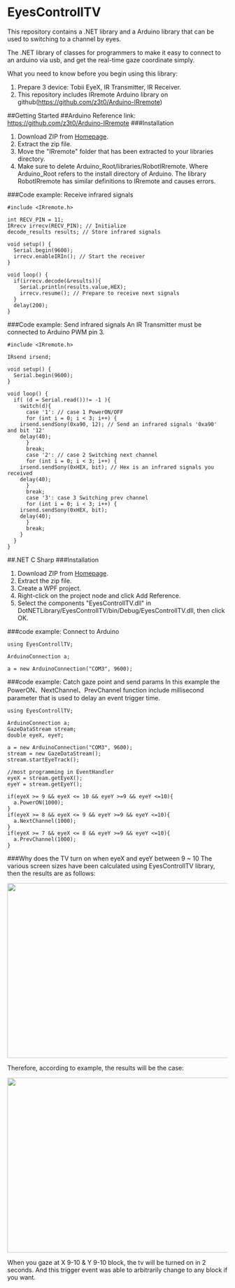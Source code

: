 # EyesControllTV
This repository contains a .NET library and a Arduino library that can be used to switching to a channel by eyes.

The .NET library of classes for programmers to make it easy to connect to an arduino via usb, and get the real-time gaze coordinate simply.

What you need to know before you begin using this library:

1. Prepare 3 device: Tobii EyeX, IR Transmitter, IR Receiver.
2. This repository includes IRremote Arduino library on github(https://github.com/z3t0/Arduino-IRremote)

##Getting Started
##Arduino
Reference link: https://github.com/z3t0/Arduino-IRremote
###Installation
1. Download ZIP from <a href="https://github.com/ziyousong/EyesControllTV">Homepage</a>.
2. Extract the zip file.
3. Move the "IRremote" folder that has been extracted to your libraries directory.
4. Make sure to delete Arduino_Root/libraries/RobotIRremote. Where Arduino_Root refers to the install directory of Arduino. The library RobotIRremote has similar definitions to IRremote and causes errors.

###Code example: Receive infrared signals
```
#include <IRremote.h>

int RECV_PIN = 11;
IRrecv irrecv(RECV_PIN); // Initialize
decode_results results; // Store infrared signals

void setup() {
  Serial.begin(9600);
  irrecv.enableIRIn(); // Start the receiver
}

void loop() {
  if(irrecv.decode(&results)){
    Serial.println(results.value,HEX);
    irrecv.resume(); // Prepare to receive next signals
  }
  delay(200);
}
```

###Code example: Send infrared signals
An IR Transmitter must be connected to Arduino PWM pin 3.
```
#include <IRremote.h>

IRsend irsend;

void setup() {
  Serial.begin(9600);
}

void loop() {
  if( (d = Serial.read())!= -1 ){
    switch(d){
      case '1': // case 1 PowerON/OFF
      for (int i = 0; i < 3; i++) {
	irsend.sendSony(0xa90, 12); // Send an infrared signals '0xa90' and bit '12'
	delay(40);
      }
      break;
      case '2': // case 2 Switching next channel
      for (int i = 0; i < 3; i++) {
	irsend.sendSony(0xHEX, bit); // Hex is an infrared signals you received
	delay(40);
      }
      break;
      case '3': case 3 Switching prev channel
      for (int i = 0; i < 3; i++) {
	irsend.sendSony(0xHEX, bit);
	delay(40);
      }
      break;
    }
  }
}
```

##.NET C Sharp
###Installation
1. Download ZIP from <a href="https://github.com/ziyousong/EyesControllTV">Homepage</a>.
2. Extract the zip file.
3. Create a WPF project.
4. Right-click on the project node and click Add Reference.
5. Select the components "EyesControllTV.dll" in DotNETLibrary/EyesControllTV/bin/Debug/EyesControllTV.dll, then click OK.

###code example: Connect to Arduino
```
using EyesControllTV;

ArduinoConnection a;

a = new ArduinoConnection("COM3", 9600);
```
###code example: Catch gaze point and send params
In this example the PowerON、NextChannel、PrevChannel function include millisecond parameter that is used to delay an event trigger time.
```
using EyesControllTV;

ArduinoConnection a;
GazeDataStream stream;
double eyeX, eyeY;

a = new ArduinoConnection("COM3", 9600);
stream = new GazeDataStream();
stream.startEyeTrack();

//most programming in EventHandler
eyeX = stream.getEyeX();
eyeY = stream.getEyeY();

if(eyeX >= 9 && eyeX <= 10 && eyeY >=9 && eyeY <=10){
  a.PowerON(1000);
}
if(eyeX >= 8 && eyeX <= 9 && eyeY >=9 && eyeY <=10){
  a.NextChannel(1000);
}
if(eyeX >= 7 && eyeX <= 8 && eyeY >=9 && eyeY <=10){
  a.PrevChannel(1000);
}
```
###Why does the TV turn on when eyeX and eyeY between 9 ~ 10
The various screen sizes have been calculated using EyesControllTV library, then the results are as follows:<p>
<img height="400px" width="700px" src="https://lh5.googleusercontent.com/pS44Akh_IfXXtvYe37jtTI0o3K5DB73NoGQNe78YKlYF5opFhfgFLTOdY3nxyTXlBrj6B7-IPXEt3OY=w1920-h950-rw"></img>
<p>
Therefore, according to example, the results will be the case:<p>
<img height="400px" width="700px" src="https://lh3.googleusercontent.com/SH2QE1Y2srbu5oI39Jo-AbWJzHhH7VnjtrerC6Vo5DdvOVDe5Y2pfbZmUB7F2xjFVLT9VXUVgUBGFoI=w1920-h950-rw"></img>
<p>
When you gaze at X 9-10 & Y 9-10 block, the tv will be turned on in 2 seconds. And this trigger event was able to arbitrarily change to any block if you want.
